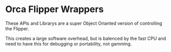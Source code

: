 # Orca Flipper Wrappers

These APIs and Librarys are a super Object Orianted version of controlling the Flipper.

This creates a large software overhead, but is balenced by the fast CPU and need to
have this for debugging or portability, not gamming.
